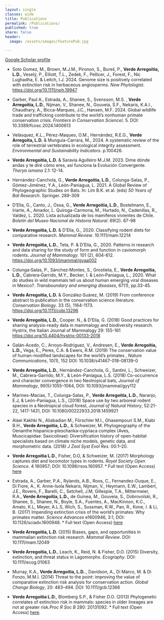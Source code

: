 ```yaml
---
layout: single
classes: wide
title: Publications
permalink: /Publications/
published: true
share: false
header: 
  image: /assets/images/featurePub.jpg

---
```


[Google Scholar profile](https://scholar.google.com.au/citations?user=Ii0dP6kAAAAJ&hl=en)


+ Soto Gomez, M., Brown, M.J.M., Pironon, S., Bureš, P., **Verde Arregoitia, L.D.**, Veselý, P., Elliott, T.L., Zedek, F., Pellicer, J., Forest, F., Nic Lughadha, E. & Leitch, I.J. 2024. Genome size is positively correlated with extinction risk in herbaceous angiosperms. _New Phytologist_. https://doi.org/10.1111/nph.19947

+ Garber, Paul A., Estrada, A., Shanee, S., Svensson, M.S. , **Verde Arregoitia, L.D.**, Nijman, V., Shanee, N., Gouveia, S.F., Nekaris, K.A.I., Chaudhary, A., Bicca-Marques, J.C., Hansen, M.F. 2024. Global wildlife trade and trafficking contribute to the world’s nonhuman primate conservation crisis. _Frontiers in Conservation Science_/. 5. DOI: 10.3389/fcosc.2024.1400613

+ Velásquez, K.L., Pérez-Maqueo, O.M., Hernández, R.E.G., **Verde Arregoita, L.D.** & Munguía-Carrara, M., 2024. A systematic review of the role of terrestrial vertebrates in ecological integrity assessment. _Environmental and Sustainability Indicators_. p.100426.

+ **Verde Arregoitia, L.D.** & Saravia Agulleiro M.J.M. 2023. Dime dónde andas y te diré cómo eres, así funciona la Evolución Convergente. _Therya ixmana_ 2.1: 12-14.

+ Hernández-Canchola, G., **Verde Arregoitia, L.D.**, Colunga-Salas, P., Gómez-Jiménez, Y.A., León-Paniagua, L. 2021. A Global Review of Phylogeographic Studies on Bats.  In: Lim B.K. et al. (eds) _50 Years of Bat Research_. Springer. 289-309

+ D’Elía, G., Canto, J., Ossa, G., **Verde Arregoitia, L.D.**, Bostelmann, E., Iriarte, A., Amador, L. Quiroga-Carmona, M., Hurtado, N., Cadenillas, R., Valdez, L. 2020. Lista actualizada de los mamíferos vivientes de Chile. _Boletín del Museo Nacional de Historia Natural_. 69(2). 67-98

+ **Verde Arregoitia, L.D.** & D’Elía, G., 2020. Classifying rodent diets for comparative research. _Mammal Review_. 10.1111/mam.12214

+ **Verde Arregoitia, L.D.**, Teta, P. & D’Elía, G., 2020. Patterns in research and data sharing for the study of form and function in caviomorph rodents. _Journal of Mammalogy_. 101 (2), 604-612. https://doi.org/10.1093/jmammal/gyaa002

+ Colunga‐Salas, P., Sánchez‐Montes, S., Grostieta, E., **Verde Arregoitia, L.D.**, Cabrera‐Garrido, M.Y., Becker, I. & León‐Paniagua, L., 2020. What do studies in wild mammals tell us about human emerging viral diseases in Mexico?. _Transboundary and emerging diseases_, 67(1), pp.33-45.

+ **Verde Arregoitia, L.D.** & González‐Suárez, M. (2019) From conference abstract to publication in the conservation science literature. _Conservation Biology_. 33 (5), 1164-1173. https://doi.org/10.1111/cobi.13296

+ **Verde Arregoitia, L.D.**, Cooper. N., & D’Elía, G. (2018) Good practices for sharing analysis-ready data in mammalogy and biodiversity research. Hystrix, the Italian Journal of Mammalogy 29: 155-161 https://doi.org/10.4404/hystrix-00133-2018

+ Galán-Acedo, C., Arroyo-Rodríguez, V., Andresen, E., **Verde Arregoitia, L.D.,** Vega, E., Peres, C.A. & Ewers, R.M. (2019)  The conservation value of human-modified landscapes for the world’s primates , _Nature Communications_, 10(1), 152 DOI:  10.1038/s41467-018-08139-0

+ **Verde Arregoitia, L.D.**, Hernández-Canchola, G., Santini, L., Schweizer, M., Cabrera-Garrido, M.Y., & León-Paniagua, L.S. (2018) Co-occurrence and character convergence in two Neotropical bats, _Journal of Mammalogy_, 99(5):1055–1064, DOI: 10.1093/jmammal/gyy112

+ Marines-Macías, T., Colunga-Salas, P., **Verde Arregoitia, L.D.**, Naranjo, E.J, & León-Paniagua, L.S., (2018) Space use by two arboreal rodent species in a Neotropical cloud forest, _Journal of Natural History_, 52:21-22, 1417-1431, DOI: 10.1080/00222933.2018.1459921

+ Alaei Kakhki N., Aliabadian M., Förschler M.I., Ghasempouri S.M., Kiabi B.H., **Verde Arregoitia, L.D.**, & Schweizer, M. Phylogeography of the Oenanthe hispanica–pleschanka–cypriaca complex (Aves, Muscicapidae: Saxicolinae): Diversification history of open-habitat specialists based on climate niche models, genetic data, and morphometric data. (2018) _J Zool Syst Evol Res_. 00:1–20. 

+ **Verde Arregoitia L.D.**, Fisher, D.O, & Schweizer, M. (2017) Morphology captures diet and locomotor types in rodents. _Royal Society Open Science_. 4 160957; DOI: 10.1098/rsos.160957. * Full text (Open Access) [here](http://rsos.royalsocietypublishing.org/content/4/1/160957)

+ Estrada, A., Garber, P.A., Rylands, A.B., Roos, C., Fernandez-Duque, E., Di Fiore, A., K. Anne-Isola Nekaris, Nijman, V., Heymann, E.W., Lambert, J.E., Rovero, F., Barelli, C., Setchell, J.M, Gillespie, T.A., Mittermeier, R.A., **Verde Arregoitia, L.D.,** de Guinea, M.,  Gouveia, S., Dobrovolski, R., Shanee, S., Shanee, N., Boyle, S.A., Fuentes, A., MacKinnon, K.C., Amato, K.L, Meyer, A.L.S, Wich, S., Sussman, R.W., Pan, R., Kone, I.  & Li, B. (2017) Impending extinction crisis of the world’s primates: Why primates matter. _Science Advances_ e1600946, 3:1, DOI: 10.1126/sciadv.1600946. * Full text (Open Access) [here](http://advances.sciencemag.org/content/3/1/e1600946)

+ **Verde Arregoitia, L.D.** (2015) Biases, gaps, and opportunities in mammalian extinction risk research. _Mammal Review_. DOI: 10.1111/mam.12049


+ **Verde Arregoitia, L.D.**, Leach, K., Reid, N. & Fisher, D.O. (2015) Diversity, extinction, and threat status in Lagomorphs. _Ecography_. DOI: 10.1111/ecog.01063


+ Murray, K.A., **Verde Arregoitia, L.D.**., Davidson, A., Di Marco, M. & Di Fonzo, M.M.I. (2014) Threat to the point: improving the value of comparative extinction risk analysis for conservation action. _Global Change Biology_, 20: 483–494. DOI: 10.1111/gcb.12366


+ **Verde Arregoitia L.D.**, Blomberg S.P., & Fisher D.O. (2013) Phylogenetic correlates of extinction risk in mammals: species in older lineages are not at greater risk._Proc R Soc B_ 280: 20131092. * Full text (Open Access) [here](http://rspb.royalsocietypublishing.org/content/280/1765/20131092.short).
